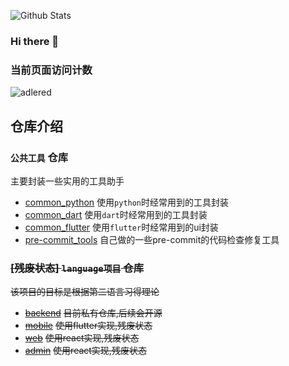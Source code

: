 ![Github Stats](https://github-readme-stats.vercel.app/api?username=jiangwenfan)

### Hi there 👋

<!--
**jiangwenfan/jiangwenfan** is a ✨ _special_ ✨ repository because its `README.md` (this file) appears on your GitHub profile.

Here are some ideas to get you started:

- 🔭 I’m currently working on ...
- 🌱 I’m currently learning ...
- 👯 I’m looking to collaborate on ...
- 🤔 I’m looking for help with ...
- 💬 Ask me about ...
- 📫 How to reach me: ...
- 😄 Pronouns: ...
- ⚡ Fun fact: ...
-->
### 当前页面访问计数

![adlered](https://count.getloli.com/get/@jiangwenfan)


## 仓库介绍

### `公共工具` 仓库
主要封装一些实用的工具助手
- [common_python](https://github.com/jiangwenfan/common_python)
  使用`python`时经常用到的工具封装
- [common_dart](https://github.com/jiangwenfan/common_dart)
  使用`dart`时经常用到的工具封装
- [common_flutter](https://github.com/jiangwenfan/common_flutter)
  使用`flutter`时经常用到的ui封装
- [pre-commit_tools]("https://github.com/jiangwenfan/pre-commit_tools")
  自己做的一些pre-commit的代码检查修复工具

### ~~[残废状态] `language项目` 仓库~~
~~该项目的目标是根据第二语言习得理论~~
- ~~[backend](https://github.com/jiangwenfan/language-backend)~~
  ~~目前私有仓库,后续会开源~~
- ~~[mobile](https://github.com/jiangwenfan/language-mobile)~~
  ~~使用flutter实现,残废状态~~
- ~~[web](https://github.com/jiangwenfan/language-web)~~
  ~~使用react实现,残废状态~~
- ~~[admin](https://github.com/jiangwenfan/language-admin)~~
  ~~使用react实现,残废状态~~
